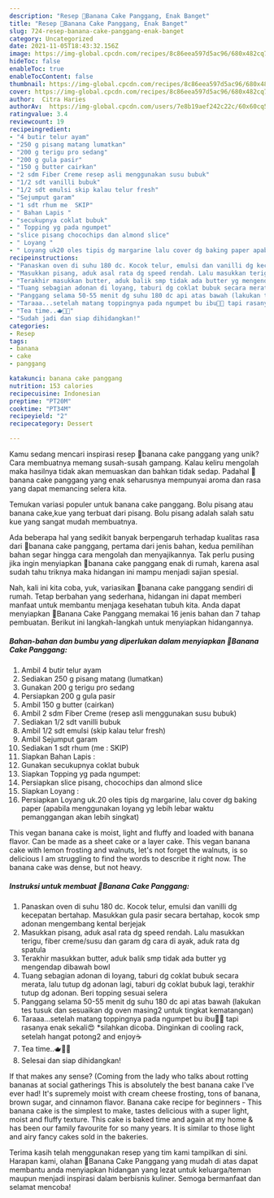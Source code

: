 ```yaml
---
description: "Resep 🍌Banana Cake Panggang, Enak Banget"
title: "Resep 🍌Banana Cake Panggang, Enak Banget"
slug: 724-resep-banana-cake-panggang-enak-banget
category: Uncategorized
date: 2021-11-05T18:43:32.156Z
image: https://img-global.cpcdn.com/recipes/8c86eea597d5ac96/680x482cq70/banana-cake-panggang-foto-resep-utama.jpg
hideToc: false
enableToc: true
enableTocContent: false
thumbnail: https://img-global.cpcdn.com/recipes/8c86eea597d5ac96/680x482cq70/banana-cake-panggang-foto-resep-utama.jpg
cover: https://img-global.cpcdn.com/recipes/8c86eea597d5ac96/680x482cq70/banana-cake-panggang-foto-resep-utama.jpg
author:  Citra Haries
authorAv:  https://img-global.cpcdn.com/users/7e8b19aef242c22c/60x60cq50/avatar.jpg
ratingvalue: 3.4
reviewcount: 19
recipeingredient:
- "4 butir telur ayam"
- "250 g pisang matang lumatkan"
- "200 g terigu pro sedang"
- "200 g gula pasir"
- "150 g butter cairkan"
- "2 sdm Fiber Creme resep asli menggunakan susu bubuk"
- "1/2 sdt vanilli bubuk"
- "1/2 sdt emulsi skip kalau telur fresh"
- "Sejumput garam"
- "1 sdt rhum me  SKIP"
- " Bahan Lapis "
- "secukupnya coklat bubuk"
- " Topping yg pada ngumpet"
- "slice pisang chocochips dan almond slice"
- " Loyang "
- " Loyang uk20 oles tipis dg margarine lalu cover dg baking paper apabila menggunakan loyang yg lebih lebar waktu pemanggangan akan lebih singkat"
recipeinstructions:
- "Panaskan oven di suhu 180 dc. Kocok telur, emulsi dan vanilli dg kecepatan bertahap. Masukkan gula pasir secara bertahap, kocok smp adonan mengembang kental berjejak"
- "Masukkan pisang, aduk asal rata dg speed rendah. Lalu masukkan terigu, fiber creme/susu dan garam dg cara di ayak, aduk rata dg spatula"
- "Terakhir masukkan butter, aduk balik smp tidak ada butter yg mengendap dibawah bowl"
- "Tuang sebagian adonan di loyang, taburi dg coklat bubuk secara merata, lalu tutup dg adonan lagi, taburi dg coklat bubuk lagi, terakhir tutup dg adonan. Beri topping sesuai selera"
- "Panggang selama 50-55 menit dg suhu 180 dc api atas bawah (lakukan tes tusuk dan sesuaikan dg oven masing2 untuk tingkat kematangan)"
- "Taraaa...setelah matang toppingnya pada ngumpet bu ibu🙈🤭 tapi rasanya enak sekali😍 *silahkan dicoba. Dinginkan di cooling rack, setelah hangat potong2 and enjoy☕"
- "Tea time..🫖🍷🥧"
- "Sudah jadi dan siap dihidangkan!"
categories:
- Resep
tags:
- banana
- cake
- panggang

katakunci: banana cake panggang 
nutrition: 153 calories
recipecuisine: Indonesian
preptime: "PT20M"
cooktime: "PT34M"
recipeyield: "2"
recipecategory: Dessert

---
```



Kamu sedang mencari inspirasi resep 🍌banana cake panggang yang unik? Cara membuatnya memang susah-susah gampang. Kalau keliru mengolah maka hasilnya tidak akan memuaskan dan bahkan tidak sedap. Padahal 🍌banana cake panggang yang enak seharusnya mempunyai aroma dan rasa yang dapat memancing selera kita.


Temukan variasi populer untuk banana cake panggang. Bolu pisang atau banana cake,kue yang terbuat dari pisang. Bolu pisang adalah salah satu kue yang sangat mudah membuatnya.

Ada beberapa hal yang sedikit banyak berpengaruh terhadap kualitas rasa dari 🍌banana cake panggang, pertama dari jenis bahan, kedua pemilihan bahan segar hingga cara mengolah dan menyajikannya. Tak perlu pusing jika ingin menyiapkan 🍌banana cake panggang enak di rumah, karena asal sudah tahu triknya maka hidangan ini mampu menjadi sajian spesial.


Nah, kali ini kita coba, yuk, variasikan 🍌banana cake panggang sendiri di rumah. Tetap berbahan yang sederhana, hidangan ini dapat memberi manfaat untuk membantu menjaga kesehatan tubuh kita. Anda dapat menyiapkan 🍌Banana Cake Panggang memakai 16 jenis bahan dan 7 tahap pembuatan. Berikut ini langkah-langkah untuk menyiapkan hidangannya.

<!--inarticleads1-->

##### Bahan-bahan dan bumbu yang diperlukan dalam menyiapkan 🍌Banana Cake Panggang:

1. Ambil 4 butir telur ayam
1. Sediakan 250 g pisang matang (lumatkan)
1. Gunakan 200 g terigu pro sedang
1. Persiapkan 200 g gula pasir
1. Ambil 150 g butter (cairkan)
1. Ambil 2 sdm Fiber Creme (resep asli menggunakan susu bubuk)
1. Sediakan 1/2 sdt vanilli bubuk
1. Ambil 1/2 sdt emulsi (skip kalau telur fresh)
1. Ambil Sejumput garam
1. Sediakan 1 sdt rhum (me : SKIP)
1. Siapkan  Bahan Lapis :
1. Gunakan secukupnya coklat bubuk
1. Siapkan  Topping yg pada ngumpet:
1. Persiapkan slice pisang, chocochips dan almond slice
1. Siapkan  Loyang :
1. Persiapkan  Loyang uk.20 oles tipis dg margarine, lalu cover dg baking paper (apabila menggunakan loyang yg lebih lebar waktu pemanggangan akan lebih singkat)


This vegan banana cake is moist, light and fluffy and loaded with banana flavor. Can be made as a sheet cake or a layer cake. This vegan banana cake with lemon frosting and walnuts, let&#39;s not forget the walnuts, is so delicious I am struggling to find the words to describe it right now. The banana cake was dense, but not heavy. 

<!--inarticleads2-->

##### Instruksi untuk membuat 🍌Banana Cake Panggang:

1. Panaskan oven di suhu 180 dc. Kocok telur, emulsi dan vanilli dg kecepatan bertahap. Masukkan gula pasir secara bertahap, kocok smp adonan mengembang kental berjejak
1. Masukkan pisang, aduk asal rata dg speed rendah. Lalu masukkan terigu, fiber creme/susu dan garam dg cara di ayak, aduk rata dg spatula
1. Terakhir masukkan butter, aduk balik smp tidak ada butter yg mengendap dibawah bowl
1. Tuang sebagian adonan di loyang, taburi dg coklat bubuk secara merata, lalu tutup dg adonan lagi, taburi dg coklat bubuk lagi, terakhir tutup dg adonan. Beri topping sesuai selera
1. Panggang selama 50-55 menit dg suhu 180 dc api atas bawah (lakukan tes tusuk dan sesuaikan dg oven masing2 untuk tingkat kematangan)
1. Taraaa...setelah matang toppingnya pada ngumpet bu ibu🙈🤭 tapi rasanya enak sekali😍 *silahkan dicoba. Dinginkan di cooling rack, setelah hangat potong2 and enjoy☕
1. Tea time..🫖🍷🥧
1. Selesai dan siap dihidangkan!

If that makes any sense? (Coming from the lady who talks about rotting bananas at social gatherings This is absolutely the best banana cake I&#39;ve ever had! It&#39;s supremely moist with cream cheese frosting, tons of banana, brown sugar, and cinnamon flavor. Banana cake recipe for beginners - This banana cake is the simplest to make, tastes delicious with a super light, moist and fluffy texture. This cake is baked time and again at my home &amp; has been our family favourite for so many years. It is similar to those light and airy fancy cakes sold in the bakeries. 

Terima kasih telah menggunakan resep yang tim kami tampilkan di sini. Harapan kami, olahan 🍌Banana Cake Panggang yang mudah di atas dapat membantu anda menyiapkan hidangan yang lezat untuk keluarga/teman maupun menjadi inspirasi dalam berbisnis kuliner. Semoga bermanfaat dan selamat mencoba!
